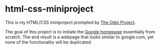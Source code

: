 # html-css-miniproject
This is my HTML/CSS miniproject prompted by [The Odin Project](https://theodinproject.com/).

The goal of this project is to imitate the [Google homepage](https://www.google.com) essentially from scratch. The end result is a webpage that *looks* similar to google.com, yet none of the functionality will be duplicated.